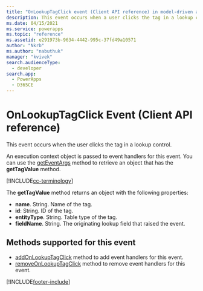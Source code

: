 ```yaml
---
title: "OnLookupTagClick event (Client API reference) in model-driven apps| MicrosoftDocs"
description: This event occurs when a user clicks the tag in a lookup control.
ms.date: 04/15/2021
ms.service: powerapps
ms.topic: "reference"
ms.assetid: e291973b-9634-4442-995c-37fd49a10571
author: "Nkrb"
ms.author: "nabuthuk"
manager: "kvivek"
search.audienceType: 
  - developer
search.app: 
  - PowerApps
  - D365CE
---
```


# OnLookupTagClick Event (Client API reference)

This event occurs when the user clicks the tag in a lookup control. 

An execution context object is passed to event handlers for this event. You can use the [getEventArgs](../executioncontext/getEventArgs.md) method to retrieve an object that has the **getTagValue** method. 

[!INCLUDE[cc-terminology](../../data-platform/includes/cc-terminology.md)]

The **getTagValue** method returns an object with the following properties:

- **name**. String. Name of the tag.
- **id**: String. ID of the tag.
- **entityType**. String. Table type of the tag.
- **fieldName**. String. The originating lookup field that raised the event.

## Methods supported for this event

- [addOnLookupTagClick](../controls/addOnLookupTagClick.md) method to add event handlers for this event.
- [removeOnLookupTagClick](../controls/removeOnLookupTagClick.md) method to remove event handlers for this event. 



[!INCLUDE[footer-include](../../../../../includes/footer-banner.md)]